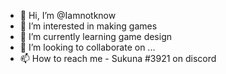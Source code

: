 - 👋 Hi, I’m @Iamnotknow
- 👀 I’m interested in making games 
- 🌱 I’m currently learning game design
- 💞️ I’m looking to collaborate on ...
- 📫 How to reach me - Sukuna #3921 on discord

<!---
Iamnotknow/Iamnotknow is a ✨ special ✨ repository because its `README.md` (this file) appears on your GitHub profile.
You can click the Preview link to take a look at your changes.
--->
